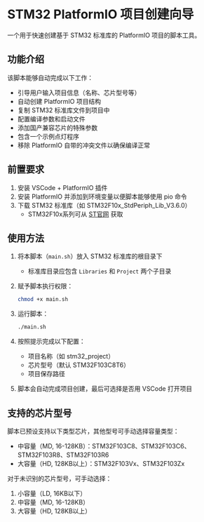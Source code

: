 # STM32 PlatformIO 项目创建向导

<script src="https://asciinema.org/a/RbwxP2R09OGZvWgoNzNGQ5pc2.js" id="asciicast-RbwxP2R09OGZvWgoNzNGQ5pc2" async="true"></script>

一个用于快速创建基于 STM32 标准库的 PlatformIO 项目的脚本工具。

## 功能介绍

该脚本能够自动完成以下工作：
- 引导用户输入项目信息（名称、芯片型号等）
- 自动创建 PlatformIO 项目结构
- 复制 STM32 标准库文件到项目中
- 配置编译参数和启动文件
- 添加国产兼容芯片的特殊参数
- 包含一个示例点灯程序
- 移除 PlatformIO 自带的冲突文件以确保编译正常

## 前置要求

1. 安装 VSCode + PlatformIO 插件
2. 安装 PlatformIO 并添加到环境变量以便脚本能够使用 pio 命令
3. 下载 STM32 标准库（如 STM32F10x_StdPeriph_Lib_V3.6.0）
   - STM32F10x系列可从 [ST官网](https://www.st.com/en/embedded-software/stsw-stm32054.html) 获取

## 使用方法

1. 将本脚本（`main.sh`）放入 STM32 标准库的根目录下
   - 标准库目录应包含 `Libraries` 和 `Project` 两个子目录
   
2. 赋予脚本执行权限：
   ```bash
   chmod +x main.sh
   ```

3. 运行脚本：
   ```bash
   ./main.sh
   ```

4. 按照提示完成以下配置：
   - 项目名称（如 stm32_project）
   - 芯片型号（默认 STM32F103C8T6）
   - 项目保存路径

5. 脚本会自动完成项目创建，最后可选择是否用 VSCode 打开项目

## 支持的芯片型号

脚本已预设支持以下类型芯片，其他型号可手动选择容量类型：
- 中容量（MD, 16-128KB）：STM32F103C8、STM32F103C6、STM32F103R8、STM32F103R6
- 大容量（HD, 128KB以上）：STM32F103Vx、STM32F103Zx

对于未识别的芯片型号，可手动选择：
1. 小容量（LD, 16KB以下）
2. 中容量（MD, 16-128KB）
3. 大容量（HD, 128KB以上）


